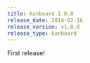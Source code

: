 ```yaml
---
title: Kanboard 1.0.0
release_date: 2014-02-16
release_version: v1.0.0
release_type: kanboard
---
```


First release!
